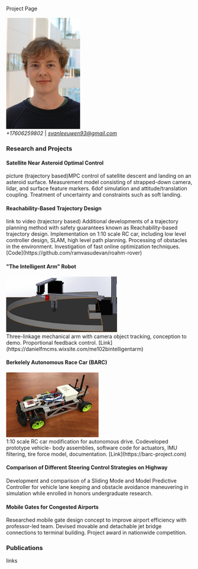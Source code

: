 Project Page <br> <br>
<img src="github_profile.jpg" width="200" height="300"> <br> <em> +17606259802 </em> | <em> svanleeuwen93@gmail.com </em>

<h3> Research and Projects </h3>
<h4> Satellite Near Asteroid Optimal Control </h4>
picture (trajectory based)MPC control of satellite descent and landing on an asteroid surface. Measurement model consisting of strapped-down camera, lidar, and surface feature markers. 6dof simulation and attitude/translation coupling. Treatment of uncertainty and constraints such as soft landing.
<h4> Reachability-Based Trajectory Design </h4>
link to video (trajectory based) Additional developments of a trajectory planning method with safety guarantees known as Reachability-based trajectory design. Implementation on 1:10 scale RC car, including low level controller design, SLAM, high level path planning. Processing of obstacles in the environment. Investigation of fast online optimization techniques. [Code](https://github.com/ramvasudevan/roahm-rover)
<h4> "The Intelligent Arm" Robot </h4>
<img src="arm.jpg" width="300" height="150" /> <br>
Three-linkage mechanical arm with camera object tracking, conception to demo. Proportional feedback control. [Link](https://danielfmcms.wixsite.com/me102bintelligentarm)
<h4> Berkelely Autonomous Race Car (BARC) </h4>
<img src="barc.jpg" width="250" height="175" /> <br>
1:10 scale RC car modification for autonomous drive. Codeveloped prototype vehicle- body assemblies, software
code for actuators, IMU filtering, tire force model, documentation. [Link](https://barc-project.com)
<h4> Comparison of Different Steering Control Strategies on Highway </h4>
Development and comparison of a Sliding Mode and Model Predictive Controller for vehicle lane keeping and
obstacle avoidance maneuvering in simulation while enrolled in honors undergraduate research.
<h4>Mobile Gates for Congested Airports </h4>
Researched mobile gate design concept to improve airport efficiency with professor-led team. Devised movable and
detachable jet bridge connections to terminal building. Project award in nationwide competition.
<h3> Publications </h3>
links

